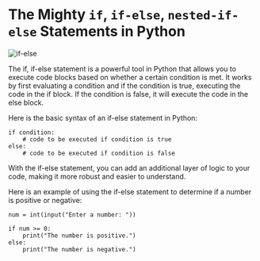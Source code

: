 # The Mighty `if`, `if-else`, `nested-if-else` Statements in Python

![if-else](https://www.freecodecamp.org/news/content/images/2022/03/image-88.png)

The if, if-else statement is a powerful tool in Python that allows you to execute code blocks based on whether a certain condition is met. It works by first evaluating a condition and if the condition is true, executing the code in the if block. If the condition is false, it will execute the code in the else block.

Here is the basic syntax of an if-else statement in Python:

    if condition:
        # code to be executed if condition is true
    else:
        # code to be executed if condition is false

With the if-else statement, you can add an additional layer of logic to your code, making it more robust and easier to understand.

Here is an example of using the if-else statement to determine if a number is positive or negative:

    num = int(input("Enter a number: "))

    if num >= 0:
        print("The number is positive.")
    else:
        print("The number is negative.")

